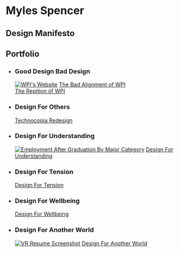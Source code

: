 # Myles Spencer
## Design Manifesto


## Portfolio
- ### Good Design Bad Design
  [![WPI's Website](https://cdn-images-1.medium.com/max/2000/1*rQ5KYrQJwkI-dX0siwcYZw.jpeg)](https://medium.com/@mylesspencer/the-bad-alignment-of-wpi-32dceb0914b8)
  [The Bad Alignment of WPI](https://medium.com/@mylesspencer/the-bad-alignment-of-wpi-32dceb0914b8)  
  [The Repition of WPI](https://medium.com/@mylesspencer/the-repetition-of-wpi-8e1e7eed6cdd)

- ### Design For Others
  [Technocopia Redesign](https://medium.com/@zack7699/technocopia-redesigned-by-jeremy-hoffman-myles-spencer-and-zackary-fitzgibbon-ee551ce40955)

- ### Design For Understanding
  [![Employment After Graduation By Major Category](https://cdn-images-1.medium.com/max/2000/1*zTmacjYr0ZxVgr03YVRGzA.jpeg)](https://medium.com/@mylesspencer/design-for-understanding-2828198506a3)
  [Design For Understanding](https://medium.com/@mylesspencer/design-for-understanding-2828198506a3)

- ### Design For Tension
  [Design For Tension](https://medium.com/@mylesspencer/design-for-tension-89f7e9bc98ff)

- ### Design For Wellbeing
  [Design For Wellbeing](https://medium.com/@mylesspencer/design-for-well-being-f4a70f1a0284)

- ### Design For Another World
  [![VR Resume Screenshot](https://cdn-images-1.medium.com/max/2000/0*7ejYSWzYuF8WCHS8)](https://medium.com/@eluthi15/design-for-another-world-group-design-doc-8e275f993a08)
  [Design For Another World](https://medium.com/@eluthi15/design-for-another-world-group-design-doc-8e275f993a08)
